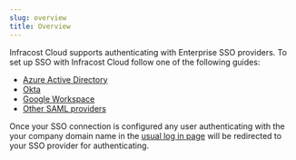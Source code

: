 ```yaml
---
slug: overview
title: Overview
---
```


Infracost Cloud supports authenticating with Enterprise SSO providers. To set up SSO with Infracost Cloud follow one of the following guides:
* [Azure Active Directory](azure_active_directory.md)
* [Okta](okta.md)
* [Google Workspace](google_workspace.md)
* [Other SAML providers](other_saml.md)

Once your SSO connection is configured any user authenticating with the your company domain name in the [usual log in page](https://dashboard.infracost.io) will be redirected to your SSO provider for authenticating.
